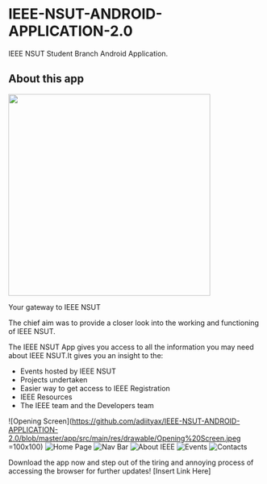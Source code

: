 # IEEE-NSUT-ANDROID-APPLICATION-2.0
IEEE NSUT Student Branch Android Application.

## About this app
<img src = "https://github.com/adiityax/IEEE-NSUT-ANDROID-APPLICATION-2.0/blob/master/app/src/main/res/drawable/logos.png" height="400" width="400"/> 

Your gateway to IEEE NSUT

The chief aim was to provide a closer look into the working and functioning of IEEE NSUT.

The IEEE NSUT App gives you access to all the information you may need about IEEE NSUT.It gives you an insight to the:

- Events hosted by IEEE NSUT
- Projects undertaken
- Easier way to get access to IEEE Registration
- IEEE Resources
- The IEEE team and the Developers team 

![Opening Screen](https://github.com/adiityax/IEEE-NSUT-ANDROID-APPLICATION-2.0/blob/master/app/src/main/res/drawable/Opening%20Screen.jpeg =100x100)
![Home Page](https://github.com/adiityax/IEEE-NSUT-ANDROID-APPLICATION-2.0/blob/master/app/src/main/res/drawable/Home%20Page.jpeg)
![Nav Bar](https://github.com/adiityax/IEEE-NSUT-ANDROID-APPLICATION-2.0/blob/master/app/src/main/res/drawable/Home%20Page.jpeg)
![About IEEE](https://github.com/adiityax/IEEE-NSUT-ANDROID-APPLICATION-2.0/blob/master/app/src/main/res/drawable/About%20IEEE.jpeg)
![Events](https://github.com/adiityax/IEEE-NSUT-ANDROID-APPLICATION-2.0/blob/master/app/src/main/res/drawable/Events.jpeg)
![Contacts](https://github.com/adiityax/IEEE-NSUT-ANDROID-APPLICATION-2.0/blob/master/app/src/main/res/drawable/Contact.jpeg)

Download the app now and step out of the tiring and annoying process of accessing the browser for further updates!
[Insert Link Here]

